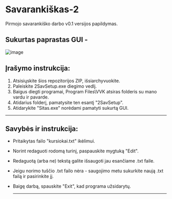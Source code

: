 # Savarankiškas-2
Pirmojo savarankiško darbo v0.1 versijos papildymas.

## Sukurtas paprastas GUI -
![image](https://github.com/bebenciukas/Savarankiskas-2/assets/146775657/9a5f4e42-b4f2-4d40-b77b-e593d33f1ea2)
## Įrašymo instrukcija:
1. Atsisiųskite šios repozitorijos ZIP, išsiarchyvuokite.
2. Paleiskite 2SavSetup.exe diegimo vedlį.
3. Baigus diegti programai, Program Files\VVK atsiras folderis su mano vardu ir pavarde.
4. Atidarius folderį, pamatysite ten esantį "2SavSetup".
5. Atidarykite "Sitas.exe" norėdami pamatyti sukurtą GUI.
___________________________________ 

## Savybės ir instrukcija:
- Pritaikytas failo "kursiokai.txt" ikėlimui.
- Norint redaguoti rodomą turinį, paspauskite mygtuką "Edit".
- Redaguotą (arba ne) tekstą galite išsaugoti jau esančiame .txt faile.
- Jeigu norimo tuščio .txt failo nėra - saugojimo metu sukurkite naują .txt failą ir pasirinkite jį.
- Baigę darbą, spauskite "Exit", kad programa užsidarytų.

  ___________________________________________________________________________




